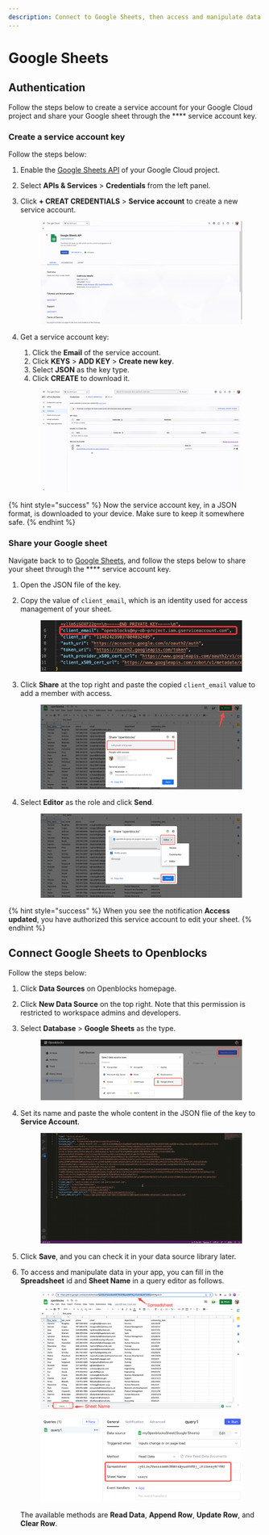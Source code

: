 ```yaml
---
description: Connect to Google Sheets, then access and manipulate data in Openblocks.
---
```


# Google Sheets

## Authentication

Follow the steps below to create a service account for your Google Cloud project and share your Google sheet through the **** service account key.

### Create a service account key

Follow the steps below:

1. Enable the [Google Sheets API](https://console.cloud.google.com/apis/library/sheets.googleapis.com) of your Google Cloud project.
2. Select **APIs & Services** > **Credentials** from the left panel.
3.  Click **+ CREAT CREDENTIALS** > **Service account** to create a new service account.

    <figure><img src="../../.gitbook/assets/Google-sheets-account.gif" alt=""><figcaption></figcaption></figure>
4.  Get a service account key:

    1. Click the **Email** of the service account.
    2. Click **KEYS** > **ADD KEY** > **Create new key**.
    3. Select **JSON** as the key type.&#x20;
    4. Click **CREATE** to download it.

    <figure><img src="../../.gitbook/assets/Google-sheets-key.gif" alt=""><figcaption></figcaption></figure>

{% hint style="success" %}
Now the service account key, in a JSON format, is downloaded to your device. Make sure to keep it somewhere safe.
{% endhint %}

### Share your Google sheet

Navigate back to to [Google Sheets](https://docs.google.com/spreadsheets), and follow the steps below to share your sheet through the **** service account key.

1. Open the JSON file of the key.
2.  Copy the value of `client_email`, which is an identity used for access management of your sheet.

    <figure><img src="../../.gitbook/assets/Google-sheets-key-client-email.jpeg" alt=""><figcaption></figcaption></figure>
3.  Click **Share** at the top right and paste the copied `client_email` value to add a member with access.

    <figure><img src="../../.gitbook/assets/Google-sheets-share.jpg" alt=""><figcaption></figcaption></figure>
4.  Select **Editor** as the role and click **Send**.

    <figure><img src="../../.gitbook/assets/Google-sheets-send.jpg" alt=""><figcaption></figcaption></figure>

{% hint style="success" %}
When you see the notification **Access updated**, you have authorized this service account to edit your sheet.
{% endhint %}

## Connect Google Sheets to Openblocks

Follow the steps below:

1. Click **Data Sources** on Openblocks homepage.
2. Click **New Data Source** on the top right. Note that this permission is restricted to workspace admins and developers.
3.  Select **Database** > **Google Sheets** as the type.

    <figure><img src="../../.gitbook/assets/image (5).png" alt=""><figcaption></figcaption></figure>
4.  Set its name and paste the whole content in the JSON flie of the key to **Service Account**.

    <figure><img src="../../.gitbook/assets/20221117160329.gif" alt=""><figcaption></figcaption></figure>
5. Click **Save**, and you can check it in your data source library later.
6.  To access and manipulate data in your app, you can fill in the **Spreadsheet** id and **Sheet Name** in a query editor as follows.

    <figure><img src="../../.gitbook/assets/image (31).png" alt=""><figcaption></figcaption></figure>



    <figure><img src="../../.gitbook/assets/image (13).png" alt=""><figcaption></figcaption></figure>

    &#x20;The available methods are **Read Data**, **Append Row**, **Update Row**, and **Clear Row**.
